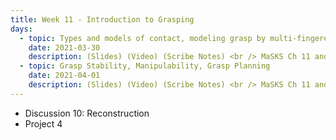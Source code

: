 ```yaml
---
title: Week 11 - Introduction to Grasping 
days:
  - topic: Types and models of contact, modeling grasp by multi-fingered hands
    date: 2021-03-30
    description: (Slides) (Video) (Scribe Notes) <br /> MaSKS Ch 11 and Appendix B
  - topic: Grasp Stability, Manipulability, Grasp Planning
    date: 2021-04-01
    description: (Slides) (Video) (Scribe Notes) <br /> MaSKS Ch 11 and Appendix B
---
```


- Discussion 10: Reconstruction
- Project 4